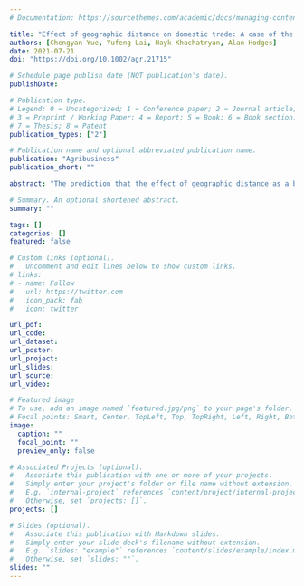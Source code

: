 ```yaml
---
# Documentation: https://sourcethemes.com/academic/docs/managing-content/

title: "Effect of geographic distance on domestic trade: A case of the US Green industry"
authors: [Chengyan Yue, Yufeng Lai, Hayk Khachatryan, Alan Hodges]
date: 2021-07-21
doi: "https://doi.org/10.1002/agr.21715"

# Schedule page publish date (NOT publication's date).
publishDate:

# Publication type.
# Legend: 0 = Uncategorized; 1 = Conference paper; 2 = Journal article;
# 3 = Preprint / Working Paper; 4 = Report; 5 = Book; 6 = Book section;
# 7 = Thesis; 8 = Patent
publication_types: ["2"]

# Publication name and optional abbreviated publication name.
publication: "Agribusiness"
publication_short: ""

abstract: "The prediction that the effect of geographic distance as a barrier for trade will decrease over time and eventually be eliminated as a result of technological developments has been proposed for decades. However, empirical evidence suggests the negative effect of geographic distance persists in both international and domestic trade. This study uses data from a national survey of nursery and greenhouse growers in the United States to investigate the effect of geographic distance on trade. We model trades as a two-step process in which selling firms and buyers were matched first, and then a positive trade flow occurs conditional on the match. This process leads to a simple zero-inflated estimation strategy and provides a meaningful interpretation of the zero-trades. We demonstrate that this approach predicts the overall trade flow better than the Poisson or Gamma Pseudo Maximum Likelihood (PML) approach, due to its ability to predict zero trade flows more accurately. The empirical results indicate the effect of distance on trade volume is large and statistically significant. In addition, firms trade almost exclusively with partners in the home state or in states with branch offices. We find that social media and website advertising is much less effective in increasing the trade flow than traditional advertising channels."

# Summary. An optional shortened abstract.
summary: ""

tags: []
categories: []
featured: false

# Custom links (optional).
#   Uncomment and edit lines below to show custom links.
# links:
# - name: Follow
#   url: https://twitter.com
#   icon_pack: fab
#   icon: twitter

url_pdf:
url_code:
url_dataset:
url_poster:
url_project:
url_slides:
url_source:
url_video:

# Featured image
# To use, add an image named `featured.jpg/png` to your page's folder. 
# Focal points: Smart, Center, TopLeft, Top, TopRight, Left, Right, BottomLeft, Bottom, BottomRight.
image:
  caption: ""
  focal_point: ""
  preview_only: false

# Associated Projects (optional).
#   Associate this publication with one or more of your projects.
#   Simply enter your project's folder or file name without extension.
#   E.g. `internal-project` references `content/project/internal-project/index.md`.
#   Otherwise, set `projects: []`.
projects: []

# Slides (optional).
#   Associate this publication with Markdown slides.
#   Simply enter your slide deck's filename without extension.
#   E.g. `slides: "example"` references `content/slides/example/index.md`.
#   Otherwise, set `slides: ""`.
slides: ""
---
```

